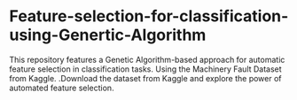 # Feature-selection-for-classification-using-Genertic-Algorithm
This repository features a Genetic Algorithm-based approach for automatic feature selection in classification tasks. Using the Machinery Fault Dataset from Kaggle. .Download the dataset from Kaggle and explore the power of automated feature selection.
